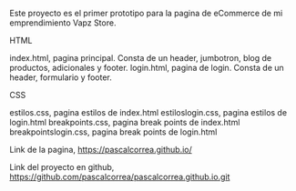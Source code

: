 <!-- INFORMACION DEL PROYECTO  -->

Este proyecto es el primer prototipo para la pagina de eCommerce de mi emprendimiento Vapz Store. 

<!-- DESARROLLO DEL PROYECTO -->

HTML

index.html, pagina principal. Consta de un header, jumbotron, blog de productos, adicionales y footer.
login.html, pagina de login. Consta de un header, formulario y footer. 

CSS

estilos.css, pagina estilos de index.html
estiloslogin.css, pagina estilos de login.html
breakpoints.css, pagina break points de index.html
breakpointslogin.css, pagina break points de login.html

<!-- LINKS -->

Link de la pagina, https://pascalcorrea.github.io/

Link del proyecto en github, https://github.com/pascalcorrea/pascalcorrea.github.io.git




